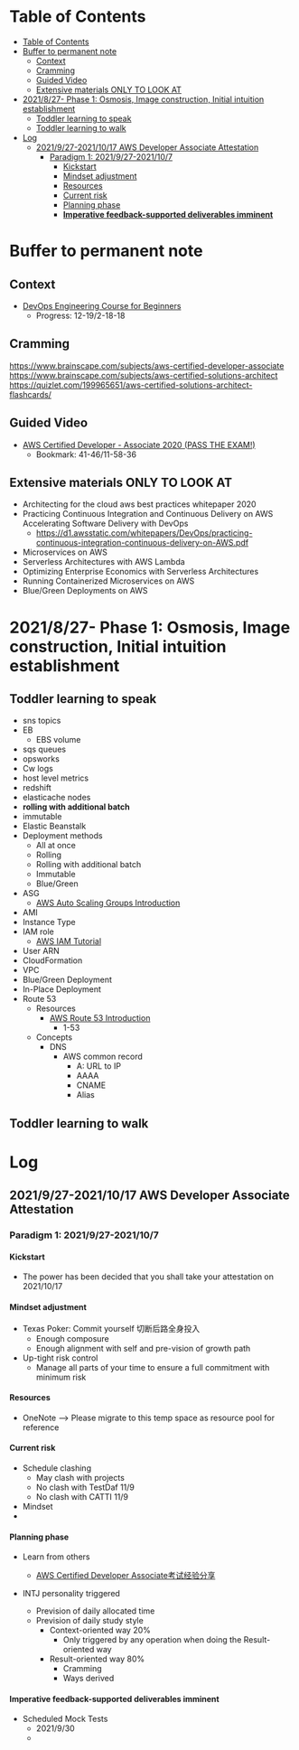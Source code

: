 # Table of Contents
- [Table of Contents](#table-of-contents)
- [Buffer to permanent note](#buffer-to-permanent-note)
  - [Context](#context)
  - [Cramming](#cramming)
  - [Guided Video](#guided-video)
  - [Extensive materials ONLY TO LOOK AT](#extensive-materials-only-to-look-at)
- [2021/8/27- Phase 1: Osmosis, Image construction, Initial intuition establishment](#2021827--phase-1-osmosis-image-construction-initial-intuition-establishment)
  - [Toddler learning to speak](#toddler-learning-to-speak)
  - [Toddler learning to walk](#toddler-learning-to-walk)
- [Log](#log)
  - [2021/9/27-2021/10/17 AWS Developer Associate Attestation](#2021927-20211017-aws-developer-associate-attestation)
    - [Paradigm 1: 2021/9/27-2021/10/7](#paradigm-1-2021927-2021107)
      - [Kickstart](#kickstart)
      - [Mindset adjustment](#mindset-adjustment)
      - [Resources](#resources)
      - [Current risk](#current-risk)
      - [Planning phase](#planning-phase)
      - [**Imperative feedback-supported deliverables imminent**](#imperative-feedback-supported-deliverables-imminent)

# Buffer to permanent note

## Context
- [DevOps Engineering Course for Beginners](https://www.youtube.com/watch?v=j5Zsa_eOXeY)
  - Progress: 12-19/2-18-18

## Cramming
https://www.brainscape.com/subjects/aws-certified-developer-associate
https://www.brainscape.com/subjects/aws-certified-solutions-architect
https://quizlet.com/199965651/aws-certified-solutions-architect-flashcards/
##  Guided Video
- [AWS Certified Developer - Associate 2020 (PASS THE EXAM!)](https://www.youtube.com/watch?v=RrKRN9zRBWs&t=515s)
	- Bookmark: 41-46/11-58-36



## Extensive materials ONLY TO LOOK AT 
- Architecting for the cloud aws best practices whitepaper 2020
- Practicing Continuous Integration and Continuous Delivery on AWS Accelerating Software Delivery with DevOps
  - https://d1.awsstatic.com/whitepapers/DevOps/practicing-continuous-integration-continuous-delivery-on-AWS.pdf
- Microservices on AWS
- Serverless Architectures with AWS Lambda
- Optimizing Enterprise Economics with Serverless Architectures
- Running Containerized Microservices on AWS
- Blue/Green Deployments on AWS


# 2021/8/27- Phase 1: Osmosis, Image construction, Initial intuition establishment
## Toddler learning to speak
- sns topics
- EB 
  - EBS volume
- sqs queues
- opsworks
- Cw logs
- host level metrics
- redshift
- elasticache nodes
- **rolling with additional batch**
- immutable 
- Elastic Beanstalk
- Deployment methods
  - All at once
  - Rolling
  - Rolling with additional batch
  - Immutable
  - Blue/Green
- ASG
  - [AWS Auto Scaling Groups Introduction](https://www.youtube.com/watch?v=jvMoWjsP7Pk)
- AMI
- Instance Type
- IAM role
  - [AWS IAM Tutorial](https://www.youtube.com/watch?v=3y596T1eH_8)
- User ARN
- CloudFormation
- VPC
- Blue/Green Deployment
- In-Place Deployment
- Route 53
  - Resources
    - [AWS Route 53 Introduction](https://www.youtube.com/watch?v=10JKpg-eqZU)
      - 1-53
  - Concepts
    - DNS
      - AWS common record
        - A: URL to IP
        - AAAA
        - CNAME
        - Alias
## Toddler learning to walk


# Log
## 2021/9/27-2021/10/17 AWS Developer Associate Attestation

### Paradigm 1: 2021/9/27-2021/10/7
#### Kickstart
- The power has been decided that you shall take your attestation on 2021/10/17

#### Mindset adjustment
- Texas Poker: Commit yourself 切断后路全身投入
  - Enough composure
  - Enough alignment with self and pre-vision of growth path
- Up-tight risk control
  - Manage all parts of your time to ensure a full commitment with minimum risk
#### Resources
- OneNote --> Please migrate to this temp space as resource pool for reference

#### Current risk
- Schedule clashing
  - May clash with projects
  - No clash with TestDaf 11/9
  - No clash with CATTI 11/9
- Mindset
- 
#### Planning phase 
- Learn from others
  - [AWS Certified Developer Associate考试经验分享](https://www.douban.com/note/769295318/)

- INTJ personality triggered
  - Prevision of daily allocated time
  - Prevision of daily study style
    - Context-oriented way 20%
      - Only triggered by any operation when doing the Result-oriented way
    - Result-oriented way 80%
      - Cramming
      - Ways derived

#### **Imperative feedback-supported deliverables imminent**
- Scheduled Mock Tests
  - 2021/9/30
  - 